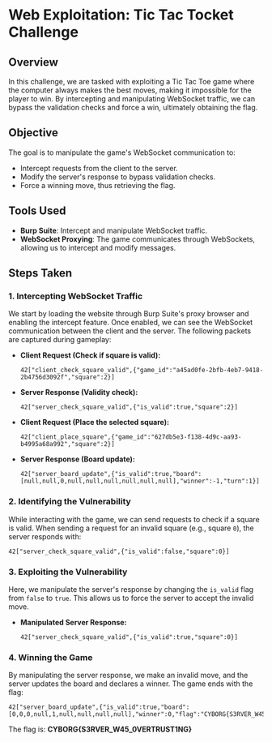 
# Web Exploitation: **Tic Tac Tocket** Challenge

## **Overview**

In this challenge, we are tasked with exploiting a Tic Tac Toe game where the computer always makes the best moves, making it impossible for the player to win. By intercepting and manipulating WebSocket traffic, we can bypass the validation checks and force a win, ultimately obtaining the flag.

## **Objective**

The goal is to manipulate the game's WebSocket communication to:
- Intercept requests from the client to the server.
- Modify the server's response to bypass validation checks.
- Force a winning move, thus retrieving the flag.

## **Tools Used**

- **Burp Suite**: Intercept and manipulate WebSocket traffic.
- **WebSocket Proxying**: The game communicates through WebSockets, allowing us to intercept and modify messages.

## **Steps Taken**

### **1. Intercepting WebSocket Traffic**

We start by loading the website through Burp Suite's proxy browser and enabling the intercept feature. Once enabled, we can see the WebSocket communication between the client and the server. The following packets are captured during gameplay:

- **Client Request (Check if square is valid):**
  ```
  42["client_check_square_valid",{"game_id":"a45ad0fe-2bfb-4eb7-9418-2b4756d3092f","square":2}]
  ```
  
- **Server Response (Validity check):**
  ```
  42["server_check_square_valid",{"is_valid":true,"square":2}]
  ```

- **Client Request (Place the selected square):**
  ```
  42["client_place_square",{"game_id":"627db5e3-f138-4d9c-aa93-b4995a68a992","square":2}]
  ```

- **Server Response (Board update):**
  ```
  42["server_board_update",{"is_valid":true,"board":[null,null,0,null,null,null,null,null,null],"winner":-1,"turn":1}]
  ```

### **2. Identifying the Vulnerability**

While interacting with the game, we can send requests to check if a square is valid. When sending a request for an invalid square (e.g., square `0`), the server responds with:

```
42["server_check_square_valid",{"is_valid":false,"square":0}]
```

### **3. Exploiting the Vulnerability**

Here, we manipulate the server's response by changing the `is_valid` flag from `false` to `true`. This allows us to force the server to accept the invalid move.

- **Manipulated Server Response:**
  ```
  42["server_check_square_valid",{"is_valid":true,"square":0}]
  ```

### **4. Winning the Game**

By manipulating the server response, we make an invalid move, and the server updates the board and declares a winner. The game ends with the flag:

```
42["server_board_update",{"is_valid":true,"board":[0,0,0,null,1,null,null,null,null],"winner":0,"flag":"CYBORG{S3RVER_W45_0VERTRUST1NG}"}]
```

The flag is: **CYBORG{S3RVER_W45_0VERTRUST1NG}**

